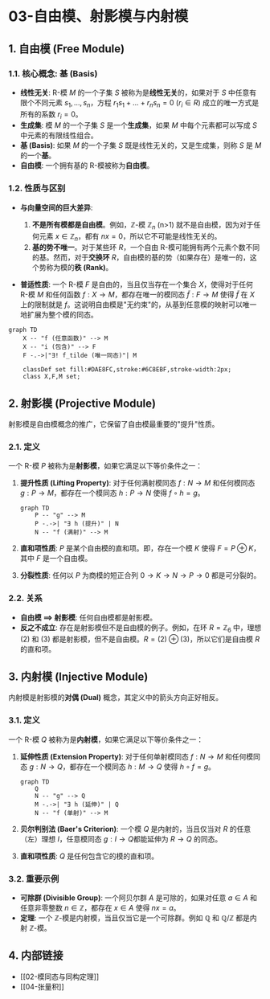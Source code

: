 # 03-自由模、射影模与内射模

## 1. 自由模 (Free Module)

### 1.1. 核心概念: 基 (Basis)

- **线性无关**: R-模 $M$ 的一个子集 $S$ 被称为是**线性无关**的，如果对于 $S$ 中任意有限个不同元素 $s_1, \dots, s_n$，方程 $r_1s_1 + \dots + r_ns_n = 0$ ($r_i \in R$) 成立的唯一方式是所有的系数 $r_i=0$。
- **生成集**: 模 $M$ 的一个子集 $S$ 是一个**生成集**，如果 $M$ 中每个元素都可以写成 $S$ 中元素的有限线性组合。
- **基 (Basis)**: 如果 $M$ 的一个子集 $S$ 既是线性无关的，又是生成集，则称 $S$ 是 $M$ 的一个**基**。
- **自由模**: 一个拥有基的 R-模被称为**自由模**。

### 1.2. 性质与区别

- **与向量空间的巨大差异**:
    1. **不是所有模都是自由模**。例如，$\mathbb{Z}$-模 $\mathbb{Z}_n$ (n>1) 就不是自由模，因为对于任何元素 $x \in \mathbb{Z}_n$，都有 $nx=0$，所以它不可能是线性无关的。
    2. **基的势不唯一**。对于某些环 $R$，一个自由 R-模可能拥有两个元素个数不同的基。然而，对于**交换环** $R$，自由模的基的势（如果存在）是唯一的，这个势称为模的**秩 (Rank)**。

- **普适性质**: 一个 R-模 $F$ 是自由的，当且仅当存在一个集合 $X$，使得对于任何 R-模 $M$ 和任何函数 $f: X \to M$，都存在唯一的模同态 $\tilde{f}: F \to M$ 使得 $\tilde{f}$ 在 $X$ 上的限制就是 $f$。这说明自由模是"无约束"的，从基到任意模的映射可以唯一地扩展为整个模的同态。

```mermaid
graph TD
    X -- "f (任意函数)" --> M
    X -- "i (包含)" --> F
    F -.->|"∃! f_tilde (唯一同态)"| M

    classDef set fill:#DAE8FC,stroke:#6C8EBF,stroke-width:2px;
    class X,F,M set;
```

## 2. 射影模 (Projective Module)

射影模是自由模概念的推广，它保留了自由模最重要的"提升"性质。

### 2.1. 定义

一个 R-模 $P$ 被称为是**射影模**，如果它满足以下等价条件之一：

1. **提升性质 (Lifting Property)**: 对于任何满射模同态 $f: N \to M$ 和任何模同态 $g: P \to M$，都存在一个模同态 $h: P \to N$ 使得 $f \circ h = g$。

    ```mermaid
    graph TD
        P -- "g" --> M
        P -.->| "∃ h (提升)" | N
        N -- "f (满射)" --> M
    ```

2. **直和项性质**: $P$ 是某个自由模的直和项。即，存在一个模 $K$ 使得 $F = P \oplus K$，其中 $F$ 是一个自由模。
3. **分裂性质**: 任何以 $P$ 为商模的短正合列 $0 \to K \to N \to P \to 0$ 都是可分裂的。

### 2.2. 关系

- **自由模 $\implies$ 射影模**: 任何自由模都是射影模。
- **反之不成立**: 存在是射影模但不是自由模的例子。例如，在环 $R = \mathbb{Z}_6$ 中，理想 $(2)$ 和 $(3)$ 都是射影模，但不是自由模。$R = (2) \oplus (3)$，所以它们是自由模 $R$ 的直和项。

## 3. 内射模 (Injective Module)

内射模是射影模的**对偶 (Dual)** 概念，其定义中的箭头方向正好相反。

### 3.1. 定义

一个 R-模 $Q$ 被称为是**内射模**，如果它满足以下等价条件之一：

1. **延伸性质 (Extension Property)**: 对于任何单射模同态 $f: N \to M$ 和任何模同态 $g: N \to Q$，都存在一个模同态 $h: M \to Q$ 使得 $h \circ f = g$。

    ```mermaid
    graph TD
        Q
        N -- "g" --> Q
        M -.->| "∃ h (延伸)" | Q
        N -- "f (单射)" --> M
    ```

2. **贝尔判别法 (Baer's Criterion)**: 一个模 $Q$ 是内射的，当且仅当对 $R$ 的任意（左）理想 $I$，任意模同态 $g: I \to Q$都能延伸为 $R \to Q$ 的同态。
3. **直和项性质**: $Q$ 是任何包含它的模的直和项。

### 3.2. 重要示例

- **可除群 (Divisible Group)**: 一个阿贝尔群 $A$ 是可除的，如果对任意 $a \in A$ 和任意非零整数 $n \in \mathbb{Z}$，都存在 $x \in A$ 使得 $nx=a$。
- **定理**: 一个 $\mathbb{Z}$-模是内射模，当且仅当它是一个可除群。例如 $\mathbb{Q}$ 和 $\mathbb{Q}/\mathbb{Z}$ 都是内射 $\mathbb{Z}$-模。

## 4. 内部链接

- [[02-模同态与同构定理]]
- [[04-张量积]]
